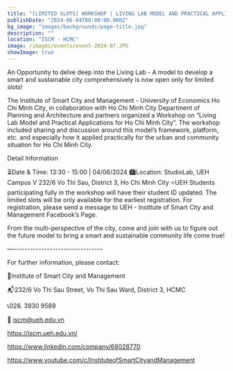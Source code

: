 ```yaml
---
title: "[LIMITED SLOTS] WORKSHOP | LIVING LAB MODEL AND PRACTICAL APPLICATIONS FOR HO CHI MINH CITY"
publishDate: "2024-06-04T00:00:00.000Z"
bg_image: "images/backgrounds/page-title.jpg"
description: "" 
location: "ISCM - HCMC"
image: /images/events/event-2024-07.JPG
showImage: true
---
```


An Opportunity to delve deep into the Living Lab - A model to develop a smart and sustainable city comprehensively is now open only for limited slots!

The Institute of Smart City and Management - University of Economics Ho Chi Minh City, in collaboration with Ho Chi Minh City Department of Planning and Architecture and partners organized a Workshop on “Living Lab Model and Practical Applications for Ho Chi Minh City”. The workshop included sharing and discussion around this model’s framework, platform, etc. and especially how it applied practically for the urban and community situation for Ho Chi Minh City.

Detail Information

⏳Date & Time: 13:30 - 15:00 | 04/06/2024
🏙️Location: StudioLab, UEH Campus V 232/6 Vo Thi Sau, District 3, Ho Chi Minh City
⭐UEH Students participating fully in the workshop will have their student ID updated. The limited slots will be only available for the earliest registration. For registration, please send a message to UEH - Institute of Smart City and Management Facebook’s Page.

From the multi-perspective of the city, come and join with us to figure out the future model to bring a smart and sustainable community life come true!

—--------------------------------

For further information, please contact:

🔰Institute of Smart City and Management

📬232/6 Vo Thi Sau Street, Vo Thi Sau Ward, District 3, HCMC

📞028. 3930 9589

📩 iscm@ueh.edu.vn

https://iscm.ueh.edu.vn/

https://www.linkedin.com/company/68028770

https://www.youtube.com/c/InstituteofSmartCityandManagement




